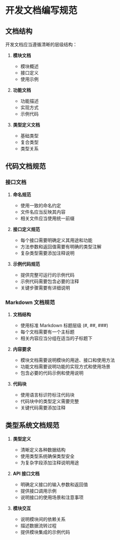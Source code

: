 # 开发文档编写规范

## 文档结构

开发文档应当遵循清晰的层级结构：

1. **模块文档**

   - 模块概述
   - 接口定义
   - 使用示例

2. **功能文档**

   - 功能描述
   - 实现方式
   - 示例代码

3. **类型定义文档**
   - 基础类型
   - 复合类型
   - 类型关系

## 代码文档规范

### 接口文档

1. **命名规范**

   - 使用一致的命名约定
   - 文件名应当反映其内容
   - 相关文件应当使用统一前缀

2. **接口定义规范**

   - 每个接口需要明确定义其用途和功能
   - 方法参数和返回值需要有明确的类型注解
   - 复杂类型需要添加注释说明

3. **示例代码规范**
   - 提供完整可运行的示例代码
   - 示例代码需要包含必要的注释
   - 关键步骤需要有详细说明

### Markdown 文档规范

1. **文档结构**

   - 使用标准 Markdown 标题层级 (#, ##, ###)
   - 每个文档需要有一个主标题
   - 相关内容应当分组在适当的子标题下

2. **内容要求**

   - 模块文档需要说明模块的用途、接口和使用方法
   - 功能文档需要说明功能的实现方式和使用场景
   - 包含必要的代码示例和使用说明

3. **代码块**
   - 使用语言标识符标注代码块
   - 代码块中的类型定义需要完整
   - 关键代码需要添加注释

## 类型系统文档规范

1. **类型定义**

   - 清晰定义各种数据结构
   - 使用类型系统确保类型安全
   - 为复杂字段添加注释说明用途

2. **API 接口文档**

   - 明确定义接口的输入参数和返回值
   - 提供接口调用示例
   - 说明接口的使用场景和注意事项

3. **模块交互**
   - 说明模块间的依赖关系
   - 描述数据流转过程
   - 提供模块集成的示例代码
